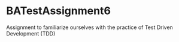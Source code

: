 # BATestAssignment6

Assignment to familiarize ourselves with the practice of Test Driven Development (TDD)
